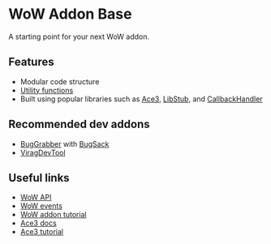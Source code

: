 # WoW Addon Base

A starting point for your next WoW addon.

## Features

- Modular code structure
- [Utility functions](/Utils.lua)
- Built using popular libraries such as [Ace3](https://www.wowace.com/projects/ace3), [LibStub](https://www.wowace.com/projects/libstub), and [CallbackHandler](https://www.wowace.com/projects/callbackhandler)

## Recommended dev addons

- [BugGrabber](https://www.curseforge.com/wow/addons/bug-grabber) with [BugSack](https://www.curseforge.com/wow/addons/bugsack)
- [ViragDevTool](https://github.com/brittyazel/ViragDevTool)

## Useful links

- [WoW API](https://wow.gamepedia.com/API)
- [WoW events](https://wow.gamepedia.com/Events)
- [WoW addon tutorial](https://wowpedia.fandom.com/wiki/Create_a_WoW_AddOn_in_15_Minutes)
- [Ace3 docs](https://www.wowace.com/projects/ace3/pages)
- [Ace3 tutorial](https://wowpedia.fandom.com/wiki/Ace3_for_Dummies)
